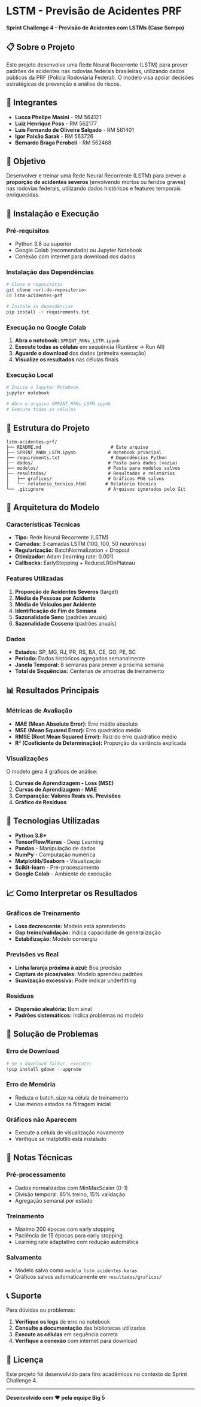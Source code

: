 # LSTM - Previsão de Acidentes PRF

**Sprint Challenge 4 – Previsão de Acidentes com LSTMs (Case Sompo)**

## 📋 Sobre o Projeto

Este projeto desenvolve uma Rede Neural Recorrente (LSTM) para prever padrões de acidentes nas rodovias federais brasileiras, utilizando dados públicos da PRF (Polícia Rodoviária Federal). O modelo visa apoiar decisões estratégicas de prevenção e análise de riscos.

## 👥 Integrantes

- **Lucca Phelipe Masini** - RM 564121
- **Luiz Henrique Poss** - RM 562177  
- **Luis Fernando de Oliveira Salgado** - RM 561401
- **Igor Paixão Sarak** - RM 563726
- **Bernardo Braga Perobeli** - RM 562468

## 🎯 Objetivo

Desenvolver e treinar uma Rede Neural Recorrente (LSTM) para prever a **proporção de acidentes severos** (envolvendo mortos ou feridos graves) nas rodovias federais, utilizando dados históricos e features temporais enriquecidas.

## 🚀 Instalação e Execução

### Pré-requisitos

- Python 3.8 ou superior
- Google Colab (recomendado) ou Jupyter Notebook
- Conexão com internet para download dos dados

### Instalação das Dependências

```bash
# Clone o repositório
git clone <url-do-repositorio>
cd lstm-acidentes-prf

# Instale as dependências
pip install -r requirements.txt
```

### Execução no Google Colab

1. **Abra o notebook:** `SPRINT_RNNs_LSTM.ipynb`
2. **Execute todas as células** em sequência (Runtime → Run All)
3. **Aguarde o download** dos dados (primeira execução)
4. **Visualize os resultados** nas células finais

### Execução Local

```bash
# Inicie o Jupyter Notebook
jupyter notebook

# Abra o arquivo SPRINT_RNNs_LSTM.ipynb
# Execute todas as células
```

## 📁 Estrutura do Projeto

```
lstm-acidentes-prf/
├── README.md                          # Este arquivo
├── SPRINT_RNNs_LSTM.ipynb            # Notebook principal
├── requirements.txt                   # Dependências Python
├── dados/                            # Pasta para dados (vazia)
├── modelos/                          # Pasta para modelos salvos
├── resultados/                       # Resultados e relatórios
│   ├── graficos/                     # Gráficos PNG salvos
│   └── relatorio_tecnico.html       # Relatório técnico
└── .gitignore                        # Arquivos ignorados pelo Git
```

## 🧠 Arquitetura do Modelo

### Características Técnicas

- **Tipo:** Rede Neural Recorrente (LSTM)
- **Camadas:** 3 camadas LSTM (100, 100, 50 neurônios)
- **Regularização:** BatchNormalization + Dropout
- **Otimizador:** Adam (learning rate: 0.001)
- **Callbacks:** EarlyStopping + ReduceLROnPlateau

### Features Utilizadas

1. **Proporção de Acidentes Severos** (target)
2. **Média de Pessoas por Acidente**
3. **Média de Veículos por Acidente**
4. **Identificação de Fim de Semana**
5. **Sazonalidade Seno** (padrões anuais)
6. **Sazonalidade Cosseno** (padrões anuais)

### Dados

- **Estados:** SP, MG, RJ, PR, RS, BA, CE, GO, PE, SC
- **Período:** Dados históricos agregados semanalmente
- **Janela Temporal:** 8 semanas para prever a próxima semana
- **Total de Sequências:** Centenas de amostras de treinamento

## 📊 Resultados Principais

### Métricas de Avaliação

- **MAE (Mean Absolute Error):** Erro médio absoluto
- **MSE (Mean Squared Error):** Erro quadrático médio  
- **RMSE (Root Mean Squared Error):** Raiz do erro quadrático médio
- **R² (Coeficiente de Determinação):** Proporção da variância explicada

### Visualizações

O modelo gera 4 gráficos de análise:

1. **Curvas de Aprendizagem - Loss (MSE)**
2. **Curvas de Aprendizagem - MAE**
3. **Comparação: Valores Reais vs. Previsões**
4. **Gráfico de Resíduos**

## 🔧 Tecnologias Utilizadas

- **Python 3.8+**
- **TensorFlow/Keras** - Deep Learning
- **Pandas** - Manipulação de dados
- **NumPy** - Computação numérica
- **Matplotlib/Seaborn** - Visualização
- **Scikit-learn** - Pré-processamento
- **Google Colab** - Ambiente de execução

## 📈 Como Interpretar os Resultados

### Gráficos de Treinamento
- **Loss decrescente:** Modelo está aprendendo
- **Gap treino/validação:** Indica capacidade de generalização
- **Estabilização:** Modelo convergiu

### Previsões vs Real
- **Linha laranja próxima à azul:** Boa precisão
- **Captura de picos/vales:** Modelo aprendeu padrões
- **Suavização excessiva:** Pode indicar underfitting

### Resíduos
- **Dispersão aleatória:** Bom sinal
- **Padrões sistemáticos:** Indica problemas no modelo

## 🚨 Solução de Problemas

### Erro de Download
```python
# Se o download falhar, execute:
!pip install gdown --upgrade
```

### Erro de Memória
- Reduza o batch_size na célula de treinamento
- Use menos estados na filtragem inicial

### Gráficos não Aparecem
- Execute a célula de visualização novamente
- Verifique se matplotlib está instalado

## 📝 Notas Técnicas

### Pré-processamento
- Dados normalizados com MinMaxScaler (0-1)
- Divisão temporal: 85% treino, 15% validação
- Agregação semanal por estado

### Treinamento
- Máximo 200 épocas com early stopping
- Paciência de 15 épocas para early stopping
- Learning rate adaptativo com redução automática

### Salvamento
- Modelo salvo como `modelo_lstm_acidentes.keras`
- Gráficos salvos automaticamente em `resultados/graficos/`

## 📞 Suporte

Para dúvidas ou problemas:

1. **Verifique os logs** de erro no notebook
2. **Consulte a documentação** das bibliotecas utilizadas
3. **Execute as células** em sequência correta
4. **Verifique a conexão** com internet para download

## 📄 Licença

Este projeto foi desenvolvido para fins acadêmicos no contexto do Sprint Challenge 4.

---

**Desenvolvido com ❤️ pela equipe Big 5**
